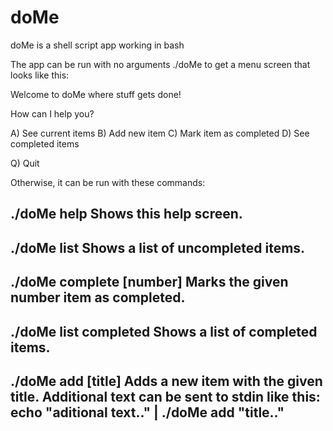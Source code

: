 # doMe
doMe is a shell script app working in bash

The app can be run with no arguments ./doMe to get a menu screen that looks like this:

Welcome to doMe where stuff gets done!

How can I help you?

A) See current items
B) Add new item
C) Mark item as completed
D) See completed items

Q) Quit


Otherwise, it can be run with these commands:

./doMe help
Shows this help screen.
---------------------------------------------------
./doMe list
Shows a list of uncompleted items.
---------------------------------------------------
./doMe complete [number]
Marks the given number item as completed.
---------------------------------------------------
./doMe list completed
Shows a list of completed items.
---------------------------------------------------
./doMe add [title]
Adds a new item with the given title.
Additional text can be sent to stdin like this:
echo "aditional text.." | ./doMe add "title.."
---------------------------------------------------
